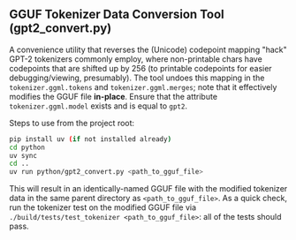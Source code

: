## GGUF Tokenizer Data Conversion Tool (gpt2_convert.py)

A convenience utility that reverses the (Unicode) codepoint mapping "hack" GPT-2 tokenizers commonly employ, where non-printable chars have codepoints that are shifted up by 256 (to printable codepoints for easier debugging/viewing, presumably). The tool undoes this mapping in the `tokenizer.ggml.tokens` and `tokenizer.ggml.merges`; note that it effectively modifies the GGUF file **in-place**. Ensure that the attribute `tokenizer.ggml.model` exists and is equal to `gpt2`.

Steps to use from the project root:

```bash
pip install uv (if not installed already)
cd python
uv sync
cd ..
uv run python/gpt2_convert.py <path_to_gguf_file>
```

This will result in an identically-named GGUF file with the modified tokenizer data in the same parent directory as `<path_to_gguf_file>`. As a quick check, run the tokenizer test on the modified GGUF file via `./build/tests/test_tokenizer <path_to_gguf_file>`: all of the tests should pass.
